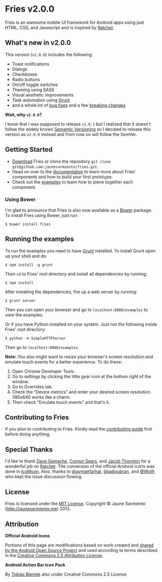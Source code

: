 # Fries v2.0.0

Fries is an awesome mobile UI framework for Android apps using just HTML, CSS,
and Javascript and is inspired by [Ratchet].


## What's new in v2.0.0

This version (`v2.0.0`) includes the following:

* Toast notifications
* Dialogs
* Checkboxes
* Radio buttons
* On/off toggle switches
* Theming using SASS
* Visual aesthetic improvements
* Task automation using [Grunt]
* and a whole lot of [bug fixes] and a few [breaking changes]

__Wait, why `v2.0.0`?__

I know that I was supposed to release `v1.0.1` but I realized that it doesn't follow
the widely known [Semantic Versioning] so I decided to release this version as `v2.0.0`
instead and from now on will follow the SemVer.


## Getting Started

* [Download] Fries or clone the repository `git clone git@github.com:jaunesarmiento/fries.git`.
* Head on over to the [documentation] to learn more about Fries' components and how to build your first prototype.
* Check out the [examples] to learn how to piece together each component.

### Using Bower

I'm glad to announce that Fries is also now available as a [Bower] package. To
install Fries using Bower, just run:

```shell
$ bower install fries
```


## Running the examples

To run the examples you need to have [Grunt] installed. To install Grunt open up
your shell and do:

```shell
$ npm install -g grunt
```

Then `cd` to Fries' root directory and install all dependencies by running:

```shell
$ npm install
```

After installing the dependencies, fire up a web server by running:

```shell
$ grunt server
```

Then you can open your browser and go to `localhost:8000/examples` to view the
examples.

Or if you have Python installed on your system. Just run the following inside
Fries' root directory:

```shell
$ python -m SimpleHTTPServer
```

Then go to `localhost:8000/examples`.

__Note:__ You also might want to resize your browser's screen resolutiion and
emulate touch events for a better experience. To do these:

1. Open Chrome Developer Tools.
2. Go to settings by clicking the little gear icon at the bottom right of the
   window.
3. Go to Overrides tab.
4. Check the "Device metrics" and enter your desired screen resolution. 380x640
   works like a charm.
5. Then check "Emulate touch events" and that's it.


## Contributing to Fries

If you plan to contributing to Fries. Kindly read the [contributing guide] first before doing anything.


## Special Thanks

I'd like to thank [Dave Gamache], [Connor Sears], and [Jacob Thornton] for a wonderful job on [Ratchet].
The conversion of the official Android icons was done in [IcoMoon]. Also, thanks to [@aymanfarhat](https://github.com/aymanfarhat),
[@jadjoubran](https://github.com/jadjoubran), and [@Wolfr](https://github.com/Wolfr) who kept the issue discussion flowing.


## License

Fries is licensed under the [MIT License]. Copyright &copy; Jaune Sarmiento (http://jaunesarmiento.me) 2013.


## Attribution
**Official Android Icons**

Portions of this page are modifications based on work created and [shared by the Android Open Source Project](http://code.google.com/policies.html) and used according to terms described in the [Creative Commons 2.5 Attribution License](http://creativecommons.org/licenses/by/2.5/).

__Android Action Bar Icon Pack__

By [Tobias Bieniek](https://github.com/Turbo87/Android-Action-Bar-Icon-Pack-Font) also under Creative Commons 2.5 License

[Download]: https://github.com/jaunesarmiento/fries/archive/master.zip
[Ratchet]: http://maker.github.io/ratchet
[documentation]: http://jaunesarmiento.me/fries
[Semantic Versioning]: http://semver.org/
[Grunt]: http://gruntjs.com/
[Bower]: http://bower.io/
[examples]: https://github.com/jaunesarmiento/fries/tree/master/examples
[bug fixes]: https://github.com/jaunesarmiento/fries/issues?labels=&page=1&state=closed
[breaking changes]: https://github.com/jaunesarmiento/fries/wiki/Breaking-Changes
[Dave Gamache]: http://github.com/dhgamache
[Connor Sears]: http://github.com/connors
[Jacob Thornton]: http://github.com/fat
[IcoMoon]: http://icomoon.io
[MIT License]: http://opensource.org/licenses/MIT
[contributing guide]: https://github.com/jaunesarmiento/fries/wiki/Contributing-to-Fries